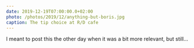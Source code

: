 ```yaml
---
date: 2019-12-19T07:00:00.0+02:00
photo: /photos/2019/12/anything-but-boris.jpg
caption: The tip choice at R/D cafe
---
```


I meant to post this the other day when it was a bit more relevant, but still...